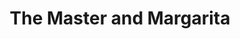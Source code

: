 ---
layout: card_flex_nav
lang: EN
title:  The Master and Margarita
isbn: 9781784871932
cover: /assets/images/EN/MM_EN_003_front.jpg
bcover: /assets/images/EN/MM_EN_003_back.jpg
pubyr: 2003
editor: Ed. Vintage 
acqdt: 11/2016
acqplace: Nantes 
contrib: P
---